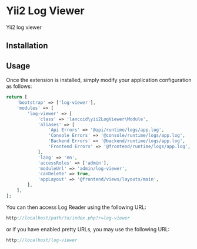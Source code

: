 Yii2 Log Viewer
===============
Yii2 log viewer

Installation
------------

Usage
-----

Once the extension is installed, simply modify your application configuration as follows:

```php
return [
    'bootstrap' => ['log-viewer'],
    'modules' => [
        'log-viewer' => [
            'class' => 'lancoid\yii2LogViewer\Module',
            'aliases' => [
                'Api Errors' => '@api/runtime/logs/app.log',
                'Console Errors' => '@console/runtime/logs/app.log',
                'Backend Errors' => '@backend/runtime/logs/app.log',
                'Frontend Errors' => '@frontend/runtime/logs/app.log',
            ],
            'lang' => 'en',
            'accessRoles' => ['admin'],
            'moduleUrl' => 'admin/log-viewer',
            'canDelete' => true,
            'appLayout' => '@frontend/views/layouts/main',
        ],
    ],
];
```

You can then access Log Reader using the following URL:

```php
http://localhost/path/to/index.php?r=log-viewer
```

or if you have enabled pretty URLs, you may use the following URL:

```php
http://localhost/log-viewer
```
